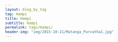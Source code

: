 ```yaml
---
layout: blog_by_tag
tag: Hampi
title: Hampi
subtitle: Hampi
permalink: tags/Hampi/
header-img: "img/2015-10-21/Matanga_Parvatha1.jpg"
---
```


